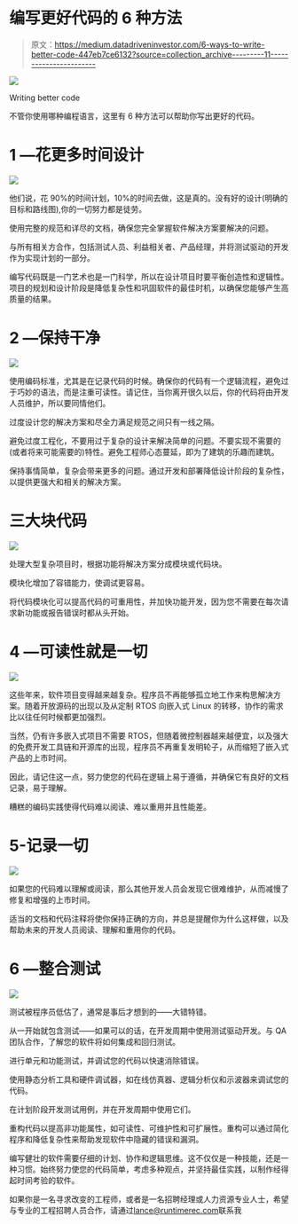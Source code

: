 # 编写更好代码的 6 种方法

> 原文：<https://medium.datadriveninvestor.com/6-ways-to-write-better-code-447eb7ce6132?source=collection_archive---------11----------------------->

![](img/dc4dc9d1b8965e8c0526d46d2c58783e.png)

Writing better code

不管你使用哪种编程语言，这里有 6 种方法可以帮助你写出更好的代码。

# **1 —花更多时间设计**

![](img/3076616ff38ab14da37da4d00563ed0f.png)

他们说，花 90%的时间计划，10%的时间去做，这是真的。没有好的设计(明确的目标和路线图),你的一切努力都是徒劳。

使用完整的规范和详尽的文档，确保您完全掌握软件解决方案要解决的问题。

与所有相关方合作，包括测试人员、利益相关者、产品经理，并将测试驱动的开发作为实现计划的一部分。

编写代码既是一门艺术也是一门科学，所以在设计项目时要平衡创造性和逻辑性。项目的规划和设计阶段是降低复杂性和巩固软件的最佳时机，以确保您能够产生高质量的结果。

# **2 —保持干净**

![](img/9c0757dd38a29aef8e2f690985b0c801.png)

使用编码标准，尤其是在记录代码的时候。确保你的代码有一个逻辑流程，避免过于巧妙的语法，而是注重可读性。请记住，当你离开很久以后，你的代码将由开发人员维护，所以要同情他们。

过度设计您的解决方案和尽全力满足规范之间只有一线之隔。

避免过度工程化，不要用过于复杂的设计来解决简单的问题。不要实现不需要的(或者将来可能需要的)特性。避免工程师心态蔓延，即为了建筑的乐趣而建筑。

保持事情简单，复杂会带来更多的问题。通过开发和部署降低设计阶段的复杂性，以提供更强大和相关的解决方案。

# **三大块代码**

![](img/98f21baeb7eaf1b324b9885264c2564b.png)

处理大型复杂项目时，根据功能将解决方案分成模块或代码块。

模块化增加了容错能力，使调试更容易。

将代码模块化可以提高代码的可重用性，并加快功能开发，因为您不需要在每次请求新功能或报告错误时都从头开始。

# **4 —可读性就是一切**

![](img/632bbec323407039829c11083095984e.png)

这些年来，软件项目变得越来越复杂。程序员不再能够孤立地工作来构思解决方案。随着开放源码的出现以及从定制 RTOS 向嵌入式 Linux 的转移，协作的需求比以往任何时候都更加强烈。

当然，仍有许多嵌入式项目不需要 RTOS，但随着微控制器越来越便宜，以及强大的免费开发工具链和开源库的出现，程序员不再重复发明轮子，从而缩短了嵌入式产品的上市时间。

因此，请记住这一点，努力使您的代码在逻辑上易于遵循，并确保它有良好的文档记录，易于理解。

糟糕的编码实践使得代码难以阅读、难以重用并且性能差。

# 5-记录一切

![](img/53abf9738117c48389fcc1ea64bba5e0.png)

如果您的代码难以理解或阅读，那么其他开发人员会发现它很难维护，从而减慢了修复和增强的上市时间。

适当的文档和代码注释将使你保持正确的方向，并总是提醒你为什么这样做，以及帮助未来的开发人员阅读、理解和重用你的代码。

# 6 —整合测试

![](img/5c2d3dbaf00380631c096b370273db71.png)

测试被程序员低估了，通常是事后才想到的——大错特错。

从一开始就包含测试——如果可以的话，在开发周期中使用测试驱动开发。与 QA 团队合作，了解您的软件将如何集成和回归测试。

进行单元和功能测试，并调试您的代码以快速消除错误。

使用静态分析工具和硬件调试器，如在线仿真器、逻辑分析仪和示波器来调试您的代码。

在计划阶段开发测试用例，并在开发周期中使用它们。

重构代码以提高非功能属性，如可读性、可维护性和可扩展性。重构可以通过简化程序和降低复杂性来帮助发现软件中隐藏的错误和漏洞。

编写健壮的软件需要仔细的计划、协作和逻辑思维。这不仅仅是一种技能，还是一种习惯。始终努力使您的代码简单，考虑多种观点，并坚持最佳实践，以制作经得起时间考验的软件。

如果你是一名寻求改变的工程师，或者是一名招聘经理或人力资源专业人士，希望与专业的工程招聘人员合作，请通过[lance@runtimerec.com](mailto:lance@runtimerec.com)联系我